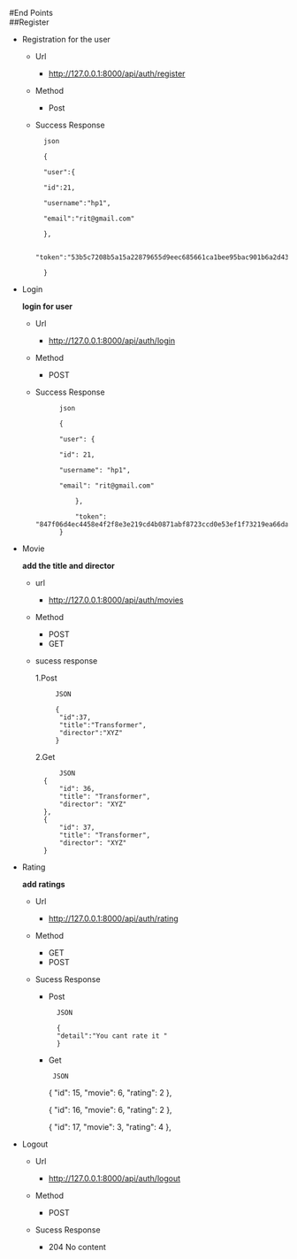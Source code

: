 #End Points   
 ##Register
   - Registration for the user
	    * Url
	        * http://127.0.0.1:8000/api/auth/register
	    * Method
            * Post
        
        * Success Response
        
                json         
	
                {
                
                "user":{
                
                "id":21,
                
                "username":"hp1",
                
                "email":"rit@gmail.com"
                
                },
                
                "token":"53b5c7208b5a15a22879655d9eec685661ca1bee95bac901b6a2d436dcdfb6aa"
                
                }
            
   - Login

     **login for user**
    
        - Url
            * http://127.0.0.1:8000/api/auth/login
        - Method
        
            - POST
        - Success Response
                    
                    
                    json
                    
                    {
             
                    "user": {
                
                    "id": 21,
                   
                    "username": "hp1",
                   
                    "email": "rit@gmail.com"
                   
                        },
                        
                        "token": "847f06d4ec4458e4f2f8e3e219cd4b0871abf8723ccd0e53ef1f73219ea66da7"
                    }

- Movie

    **add the title and director**
    
     - url
        - http://127.0.0.1:8000/api/auth/movies
    - Method
        - POST
        - GET
    - sucess response
    
        1.Post
        
               JSON
                
               {
                "id":37,
                "title":"Transformer",
                "director":"XYZ"
               }
     
        2.Get  
            
                JSON
            {
                "id": 36,
                "title": "Transformer",
                "director": "XYZ"
            },
            {
                "id": 37,
                "title": "Transformer",
                "director": "XYZ"
            }
    
- Rating

    **add ratings**
    
    - Url
        - http://127.0.0.1:8000/api/auth/rating
    - Method
        - GET
        - POST
        
    - Sucess Response
        
        - Post
        
                JSON
        
                {
                "detail":"You cant rate it "
                }
        
         - Get
         
                JSON
                
         
            {
                "id": 15,
                "movie": 6,
                "rating": 2
            },
            
            
            {
                "id": 16,
                "movie": 6,
                "rating": 2
            },
    
    
    
            {
                "id": 17,
                "movie": 3,
                "rating": 4
            },
        
- Logout

    - Url
    
        - http://127.0.0.1:8000/api/auth/logout
     
    - Method
        - POST
        
    - Sucess Response 
        
        - 204 No content
   